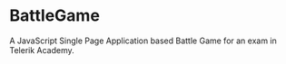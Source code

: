 BattleGame
==========

A JavaScript Single Page Application based Battle Game for an exam in Telerik Academy.
